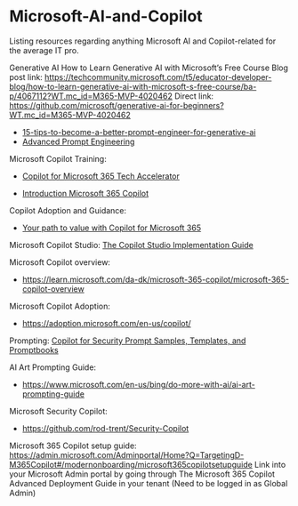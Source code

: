 # Microsoft-AI-and-Copilot
Listing resources regarding anything Microsoft AI and Copilot-related for the average IT pro.

Generative AI
How to Learn Generative AI with Microsoft’s Free Course
Blog post link: https://techcommunity.microsoft.com/t5/educator-developer-blog/how-to-learn-generative-ai-with-microsoft-s-free-course/ba-p/4067112?WT.mc_id=M365-MVP-4020462
Direct link: https://github.com/microsoft/generative-ai-for-beginners?WT.mc_id=M365-MVP-4020462



- [15-tips-to-become-a-better-prompt-engineer-for-generative-ai](https://techcommunity.microsoft.com/t5/ai-azure-ai-services-blog/15-tips-to-become-a-better-prompt-engineer-for-generative-ai/ba-p/3882935?WT.mc_id=M365-MVP-4020462)
- [Advanced Prompt Engineering](https://learn.microsoft.com/en-us/azure/ai-services/openai/concepts/advanced-prompt-engineering?WT.mc_id=M365-MVP-4020462)

Microsoft Copilot Training:
- [Copilot for Microsoft 365 Tech Accelerator](https://techcommunity.microsoft.com/t5/tech-community-live/copilot-for-microsoft-365-tech-accelerator/ev-p/4028578?WT.mc_id=M365-MVP-4020462)


- [Introduction Microsoft 365 Copilot](https://learn.microsoft.com/en-us/training/modules/introduction-microsoft-365-copilot?WT.mc_id=M365-MVP-4020462)

Copilot Adoption and Guidance:
- [Your path to value with Copilot for Microsoft 365](https://techcommunity.microsoft.com/t5/copilot-for-microsoft-365/your-path-to-value-with-copilot-for-microsoft-365?WT.mc_id=M365-MVP-4020462)

Microsoft Copilot Studio:
[The Copilot Studio Implementation Guide](https://github.com/microsoft/CopilotStudioSamples/tree/master/ImplementationGuide)

Microsoft Copilot overview:
- https://learn.microsoft.com/da-dk/microsoft-365-copilot/microsoft-365-copilot-overview

Microsoft Copilot Adoption:
- https://adoption.microsoft.com/en-us/copilot/

Prompting:
[Copilot for Security Prompt Samples, Templates, and Promptbooks](https://github.com/rod-trent/Security-Copilot/tree/main/Prompts)

AI Art Prompting Guide:
- https://www.microsoft.com/en-us/bing/do-more-with-ai/ai-art-prompting-guide

Microsoft Security Copilot:
- https://github.com/rod-trent/Security-Copilot

Microsoft 365 Copilot setup guide:
https://admin.microsoft.com/Adminportal/Home?Q=TargetingD-M365Copilot#/modernonboarding/microsoft365copilotsetupguide
Link into your Microsoft Admin portal by going through The Microsoft 365 Copilot Advanced Deployment Guide in your tenant (Need to be logged in as Global Admin)
